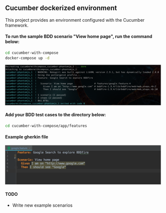 ## Cucumber dockerized environment

This project provides an environment configured with the Cucumber framework.

#### To run the sample BDD scenario "View home page", run the command below:

```sh
cd cucumber-with-compose
docker-compose up -d
```
![](https://raw.githubusercontent.com/macio-matheus/cucumber-with-compose/master/docs/teste-case-example.png)

#### Add your BDD test cases to the directory below:

```sh
cd cucumber-with-compose/app/features
```

#### Example gherkin file

![](https://raw.githubusercontent.com/macio-matheus/cucumber-with-compose/master/docs/example-scenario-syntax.png)

#### TODO

- Write new example scenarios

